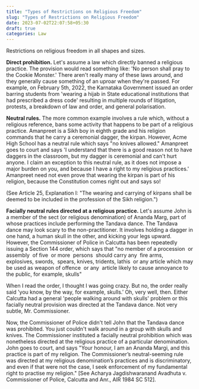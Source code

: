 ```yaml
---
title: "Types of Restrictions on Religious Freedom"
slug: "Types of Restrictions on Religious Freedom"
date: 2023-07-02T22:07:58+05:30
draft: true
categories: Law
---
```

Restrictions on religious freedom in all shapes and sizes. 

**Direct prohibition.** Let's assume a law which directly banned a religious practice. The provision would read something like: 'No person shall pray to the Cookie Monster.' There aren't really many of these laws around, and they generally cause something of an uproar when they're passed. For example, on February 5th, 2022, the Karnataka Government issued an order barring students from 'wearing a hijab in State educational institutions that had prescribed a dress code' resulting in multiple rounds of litigation, protests, a breakdown of law and order, and general polarisation.

**Neutral rules.** The more common example involves a rule which, without a religious reference, bans some activity that happens to be part of a religious practice. Amanpreet is a Sikh boy in eighth grade and his religion commands that he carry a ceremonial dagger, the kirpan. However, Acme High School has a neutral rule which says "no knives allowed." Amanpreet goes to court and says 'I understand that there is a good reason not to have daggers in the classroom, but my dagger is ceremonial and can't hurt anyone. I claim an exception to this neutral rule, as it does not impose a major burden on you, and because I have a right to my religious practices.' Amanpreet need not even prove that wearing the kirpan is part of his religion, because the Constitution comes right out and says so!

(See Article 25, Explanation I: "The wearing and carrying of kirpans shall be deemed to be included in the profession of the Sikh religion.")

**Facially neutral rules directed at a religious practice.** Let's assume John is a member of the sect (or religious denomination) of Ananda Marg, part of whose practices include performing the Tandava dance. The Tandava dance may look scary to the non-practitioner. It involves holding a dagger in one hand, a human skull in the other, and kicking your legs upward. However, the Commissioner of Police in Calcutta has been repeatedly issuing a Section 144 order, which says that "no member of a procession  or assembly  of five  or more  persons  should carry any  fire arms,  explosives, swords,  spears, knives, tridents, lathis  or any article which may be used as weapon of offence  or any  article likely to cause annoyance to the public, for example, skulls"

When I read the order, I thought I was going crazy. But no, the order really said 'you know, by the way, for example, skulls.’ Oh, very well, then. Either Calcutta had a general 'people walking around with skulls' problem or this facially neutral provision was directed at the Tandava dance. Not very subtle, Mr. Commissioner. 

Now, the Commissioner of Police didn't tell John that the Tandava dance was prohibited. You just couldn't walk around in a group with skulls and knives. The Commissioner instituted a facially neutral prohibition which was nonetheless directed at the religious practice of a particular denomination. John goes to court, and says "Your honour, I am an Ananda Margi, and this practice is part of my religion. The Commissioner’s neutral-seeming rule was directed at my religious denomination’s practices and is discriminatory, and even if that were not the case, I seek enforcement of my fundamental right to practise my religion." [See Acharya Jagdishwaranand Avadhuta v. Commissioner of Police, Calcutta and Anr., AIR 1984 SC 512].